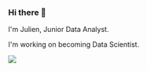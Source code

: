 ### Hi there 👋

I'm Julien, Junior Data Analyst.

I'm working on becoming Data Scientist.

<a href="https://www.linkedin.com/in/julien-d-342747110/">
  <img src="https://img.shields.io/badge/LinkedIn-blue?logo=linkedin&logoColor=white"/></a>
